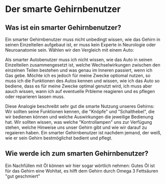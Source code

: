 # Der smarte Gehirnbenutzer

## Was ist ein smarter Gehirnbenutzer?
Ein smarter Gehirnbenutzer muss nicht unbedingt wissen, wie das Gehirn in seinen Einzelteilen aufgebaut ist, er muss kein Experte in Neurologie oder Neuroanatomie sein.
Wählen wir den Vergleich mit einem Auto:

Als smarter Autobenutzer muss ich nicht wissen, wie das Auto in seinen Einzelteilen zusammengesetzt ist, welche Wechselwirkungen zwischen den einzelnen Teilen bestehen und was genau 
im Inneren passiert, wenn ich Gas gebe.
Möchte ich es jedoch für meine Zwecke optiomal nutzen, so muss ich die Funktionen des Autos kennen und wissen, wie ich das Auto so bediene, dass es für meine Zwecke optimal genutzt wird, ich muss aber aauch wissen, wann ich auf eventuelle Prbleme reagieren 
und es pflegen oder reparieren lassen muss.

Diese Analogie beschreibt sehr gut die smarte Nutzung unseres Gehirns:
Wir sollten seine Funktionen kennen, die "Knöpfe" und "Schalthebel", die wir bedienen können und welche Auswirkungen die jeweilige Bedienung hat.
Wir sollten wissen, was welche "Kontrollampen" uns zur Verfügung stehen, welche Hinweise uns unser Gehirn gibt und wie wir darauf zu regaieren haben.
Ein smarter Gehirnbenutzer ist nachdem jemand, der weiß, wie er sein Gehirn bestmöglichst bedient und pflegt.

## Wie werde ich zum smarten Gehirnbenutzer?
Ein Nachfüllen mit Öl können wir hier sogar wörtlich nehmen: Gutes Öl ist für das Gehirn eine Wohltat, es hilft dem Gehirn durch Omega 3 Fettsäuren "gut geschmiert" 
